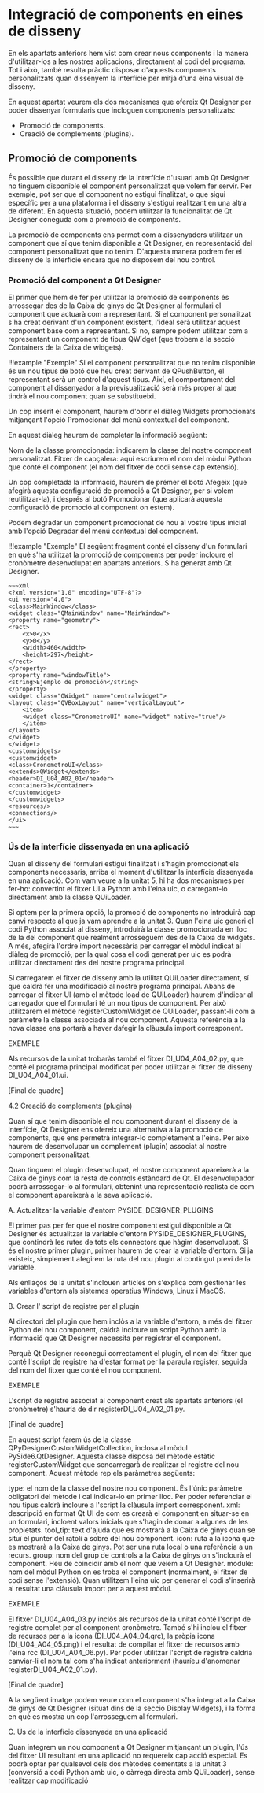 # Integració de components en eines de disseny

En els apartats anteriors hem vist com crear nous components i la manera d'utilitzar-los a les nostres aplicacions, directament al codi del programa. Tot i això, també resulta pràctic disposar d'aquests components personalitzats quan dissenyem la interfície per mitjà d'una eina visual de disseny.

En aquest apartat veurem els dos mecanismes que ofereix Qt Designer per poder dissenyar formularis que incloguen components personalitzats:

- Promoció de components.
- Creació de complements (plugins).


## Promoció de components

És possible que durant el disseny de la interfície d'usuari amb Qt Designer no tinguem disponible el component personalitzat que volem fer servir. Per exemple, pot ser que el component no estigui finalitzat, o que sigui específic per a una plataforma i el disseny s'estigui realitzant en una altra de diferent. En aquesta situació, podem utilitzar la funcionalitat de Qt Designer coneguda com a promoció de components.

La promoció de components ens permet com a dissenyadors utilitzar un component que sí que tenim disponible a Qt Designer, en representació del component personalitzat que no tenim. D'aquesta manera podrem fer el disseny de la interfície encara que no disposem del nou control. 

### Promoció del component a Qt Designer

El primer que hem de fer per utilitzar la promoció de components és arrossegar des de la Caixa de ginys de Qt Designer al formulari el component que actuarà com a representant. Si el component personalitzat s'ha creat derivant d'un component existent, l'ideal serà utilitzar aquest component base com a representant. Si no, sempre podem utilitzar com a representant un component de tipus QWidget (que trobem a la secció Containers de la Caixa de widgets).

!!!example "Exemple"
    Si el component personalitzat que no tenim disponible és un nou tipus de botó que heu creat derivant de QPushButton, el representant serà un control d'aquest tipus. Així, el comportament del component al dissenyador a la previsualització serà més proper al que tindrà el nou component quan se substitueixi.

Un cop inserit el component, haurem d'obrir el diàleg Widgets promocionats mitjançant l'opció Promocionar del menú contextual del component.

En aquest diàleg haurem de completar la informació següent:

Nom de la classe promocionada: indicarem la classe del nostre component personalitzat.
Fitxer de capçalera: aquí escriurem el nom del mòdul Python que conté el component (el nom del fitxer de codi sense cap extensió). 

Un cop completada la informació, haurem de prémer el botó Afegeix (que afegirà aquesta configuració de promoció a Qt Designer, per si volem reutilitzar-la), i després al botó Promocionar (que aplicarà aquesta configuració de promoció al component on estem).

Podem degradar un component promocionat de nou al vostre tipus inicial amb l'opció Degradar del menú contextual del component.

!!!example "Exemple"
    El següent fragment conté el disseny d'un formulari en què s'ha utilitzat la promoció de components per poder incloure el cronòmetre desenvolupat en apartats anteriors. S'ha generat amb Qt Designer.

    ~~~xml
    <?xml version="1.0" encoding="UTF-8"?>
    <ui version="4.0">
    <class>MainWindow</class>
    <widget class="QMainWindow" name="MainWindow">
    <property name="geometry">
    <rect>
        <x>0</x>
        <y>0</y>
        <width>460</width>
        <height>297</height>
    </rect>
    </property>
    <property name="windowTitle">
    <string>Ejemplo de promoción</string>
    </property>
    <widget class="QWidget" name="centralwidget">
    <layout class="QVBoxLayout" name="verticalLayout">
        <item>
        <widget class="CronometroUI" name="widget" native="true"/>
        </item>
    </layout>
    </widget>
    </widget>
    <customwidgets>
    <customwidget>
    <class>CronometroUI</class>
    <extends>QWidget</extends>
    <header>DI_U04_A02_01</header>
    <container>1</container>
    </customwidget>
    </customwidgets>
    <resources/>
    <connections/>
    </ui>
    ~~~

### Ús de la interfície dissenyada en una aplicació

Quan el disseny del formulari estigui finalitzat i s'hagin promocionat els components necessaris, arriba el moment d'utilitzar la interfície dissenyada en una aplicació. Com vam veure a la unitat 5, hi ha dos mecanismes per fer-ho: convertint el fitxer UI a Python amb l'eina uic, o carregant-lo directament amb la classe QUiLoader.

Si optem per la primera opció, la promoció de components no introduirà cap canvi respecte al que ja vam aprendre a la unitat 3. Quan l'eina uic generi el codi Python associat al disseny, introduirà la classe promocionada en lloc de la del component que realment arrosseguem des de la Caixa de widgets. A més, afegirà l'ordre import necessària per carregar el mòdul indicat al diàleg de promoció, per la qual cosa el codi generat per uic es podrà utilitzar directament des del nostre programa principal.

Si carregarem el fitxer de disseny amb la utilitat QUiLoader directament, sí que caldrà fer una modificació al nostre programa principal. Abans de carregar el fitxer UI (amb el mètode load de QUiLoader) haurem d'indicar al carregador que el formulari té un nou tipus de component. Per això utilitzarem el mètode registerCustomWidget de QUiLoader, passant-li com a paràmetre la classe associada al nou component. Aquesta referència a la nova classe ens portarà a haver dafegir la clàusula import corresponent.

EXEMPLE

Als recursos de la unitat trobaràs també el fitxer DI_U04_A04_02.py, que conté el programa principal modificat per poder utilitzar el fitxer de disseny DI_U04_A04_01.ui.

[Final de quadre]

4.2 Creació de complements (plugins)

Quan sí que tenim disponible el nou component durant el disseny de la interfície, Qt Designer ens ofereix una alternativa a la promoció de components, que ens permetrà integrar-lo completament a l'eina. Per això haurem de desenvolupar un complement (plugin) associat al nostre component personalitzat.

Quan tinguem el plugin desenvolupat, el nostre component apareixerà a la Caixa de ginys com la resta de controls estàndard de Qt. El desenvolupador podrà arrossegar-lo al formulari, obtenint una representació realista de com el component apareixerà a la seva aplicació.

A. Actualitzar la variable d'entorn PYSIDE_DESIGNER_PLUGINS

El primer pas per fer que el nostre component estigui disponible a Qt Designer és actualitzar la variable d'entorn PYSIDE_DESIGNER_PLUGINS, que contindrà les rutes de tots els connectors que hàgim desenvolupat. Si és el nostre primer plugin, primer haurem de crear la variable d'entorn. Si ja existeix, simplement afegirem la ruta del nou plugin al contingut previ de la variable.


Als enllaços de la unitat s'inclouen articles on s'explica com gestionar les variables d'entorn als sistemes operatius Windows, Linux i MacOS.



B. Crear l' script de registre per al plugin

Al directori del plugin que hem inclòs a la variable d'entorn, a més del fitxer Python del nou component, caldrà incloure un script Python amb la informació que Qt Designer necessita per registrar el component. 

Perquè Qt Designer reconegui correctament el plugin, el nom del fitxer que conté l'script de registre ha d'estar format per la paraula register, seguida del nom del fitxer que conté el nou component.

EXEMPLE

L'script de registre associat al component creat als apartats anteriors (el cronòmetre) s'hauria de dir registerDI_U04_A02_01.py.

[Final de quadre]

En aquest script farem ús de la classe QPyDesignerCustomWidgetCollection, inclosa al mòdul PySide6.QtDesigner. Aquesta classe disposa del mètode estàtic registerCustomWidget que sencarregarà de realitzar el registre del nou component. Aquest mètode rep els paràmetres següents:

type: el nom de la classe del nostre nou component. És l'únic paràmetre obligatori del mètode i cal indicar-lo en primer lloc. Per poder referenciar el nou tipus caldrà incloure a l'script la clàusula import corresponent.
xml: descripció en format Qt UI de com es crearà el component en situar-se en un formulari, incloent valors inicials que s'hagin de donar a algunes de les propietats. 
tool_tip: text d'ajuda que es mostrarà a la Caixa de ginys quan se situï el punter del ratolí a sobre del nou component.
icon: ruta a la icona que es mostrarà a la Caixa de ginys. Pot ser una ruta local o una referència a un recurs.
group: nom del grup de controls a la Caixa de ginys on s'inclourà el component. Heu de coincidir amb el nom que veiem a Qt Designer.
module: nom del mòdul Python on es troba el component (normalment, el fitxer de codi sense l'extensió). Quan utilitzem l'eina uic per generar el codi s'inserirà al resultat una clàusula import per a aquest mòdul.


EXEMPLE

El fitxer DI_U04_A04_03.py inclòs als recursos de la unitat conté l'script de registre complet per al component cronòmetre. També s'hi inclou el fitxer de recursos per a la icona (DI_U04_A04_04.qrc), la pròpia icona (DI_U04_A04_05.png) i el resultat de compilar el fitxer de recursos amb l'eina rcc (DI_U04_A04_06.py). Per poder utilitzar l'script de registre caldria canviar-li el nom tal com s'ha indicat anteriorment (hauríeu d'anomenar registerDI_U04_A02_01.py).

[Final de quadre]

A la següent imatge podem veure com el component s'ha integrat a la Caixa de ginys de Qt Designer (situat dins de la secció Display Widgets), i la forma en què es mostra un cop l'arrosseguem al formulari.




C. Ús de la interfície dissenyada en una aplicació

Quan integrem un nou component a Qt Designer mitjançant un plugin, l'ús del fitxer UI resultant en una aplicació no requereix cap acció especial. Es podrà optar per qualsevol dels dos mètodes comentats a la unitat 3 (conversió a codi Python amb uic, o càrrega directa amb QUiLoader), sense realitzar cap modificació


